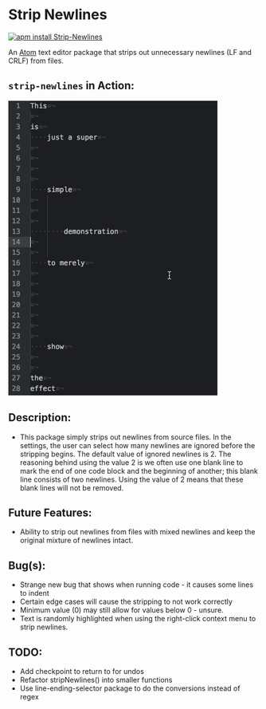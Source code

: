 # Strip Newlines

[![apm install Strip-Newlines](https://apm-badges.herokuapp.com/apm/strip-newlines.svg)](https://atom.io/packages/strip-newlines)

An [Atom](https://atom.io) text editor package that strips out unnecessary newlines (LF and CRLF) from files.

## `strip-newlines` in Action:

![Action](./misc/strip-newlines.gif)

## Description:

* This package simply strips out newlines from source files.  In the settings, the user can select how many newlines are ignored before the stripping begins.  The default value of ignored newlines is 2.  The reasoning behind using the value 2 is we often use one blank line to mark the end of one code block and the beginning of another; this blank line consists of two newlines.  Using the value of 2 means that these blank lines will not be removed.

## Future Features:

* Ability to strip out newlines from files with mixed newlines and keep the original mixture of newlines intact.

## Bug(s):

* Strange new bug that shows when running code - it causes some lines to indent
* Certain edge cases will cause the stripping to not work correctly
* Minimum value (0) may still allow for values below 0 - unsure.
* Text is randomly highlighted when using the right-click context menu to strip newlines.

## TODO:

* Add checkpoint to return to for undos
* Refactor stripNewlines() into smaller functions
* Use line-ending-selector package to do the conversions instead of regex
